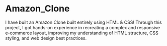 # Amazon_Clone
I have built an Amazon Clone built entirely using HTML &amp; CSS!  Through this project, I got hands-on experience in recreating a complex and responsive e-commerce layout, improving my understanding of HTML structure, CSS styling, and web design best practices. 
